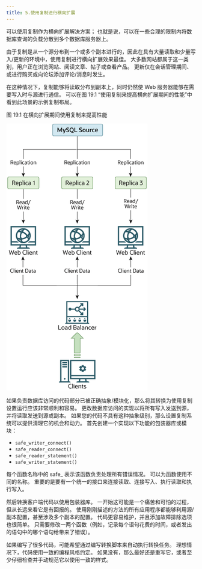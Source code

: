 ```yaml
---
title: 5.使用复制进行横向扩展
---
```

可以使用复制作为横向扩展解决方案； 也就是说，可以在一些合理的限制内将数据库查询的负载分散到多个数据库服务器上。

由于复制是从一个源分布到一个或多个副本进行的，因此在具有大量读取和少量写入/更新的环境中，使用复制进行横向扩展效果最佳。 大多数网站都属于这一类别，用户正在浏览网站、阅读文章、帖子或查看产品。 更新仅在会话管理期间、或进行购买或向论坛添加评论/消息时发生。

在这种情况下，复制能够将读取分布到副本上，同时仍然使 Web 服务器能够在需要写入时与源进行通信。 可以在图 19.1 “使用复制来提高横向扩展期间的性能”中看到此场景的示例复制布局。

图 19.1 在横向扩展期间使用复制来提高性能

![1708867897824](images/1708867897824.png)

如果负责数据库访问的代码部分已被正确抽象/模块化，那么将其转换为使用复制设置运行应该非常顺利和容易。 更改数据库访问的实现以将所有写入发送到源，并将读取发送到源或副本。 如果您的代码不具有这种抽象级别，那么设置复制系统可以提供清理它的机会和动力。 首先创建一个实现以下功能的包装器库或模块：

* `safe_writer_connect()`
* `safe_reader_connect()`
* `safe_reader_statement()`
* `safe_writer_statement()`

每个函数名称中的 safe_ 表示该函数负责处理所有错误情况。 可以为函数使用不同的名称。 重要的是要有一个统一的接口来连接读取、连接写入、执行读取和执行写入。

然后转换客户端代码以使用包装器库。 一开始这可能是一个痛苦和可怕的过程，但从长远来看它是有回报的。 使用刚刚描述的方法的所有应用程序都能够利用源/副本配置，甚至涉及多个副本的配置。 代码更容易维护，并且添加故障排除选项也很简单。 只需要修改一两个函数（例如，记录每个语句花费的时间，或者发出的语句中的哪个语句给带来了错误）。

如果编写了很多代码，可能希望通过编写转换脚本来自动执行转换任务。 理想情况下，代码使用一致的编程风格约定。 如果没有，那么最好还是重写它，或者至少仔细检查并手动规范它以使用一致的样式。
